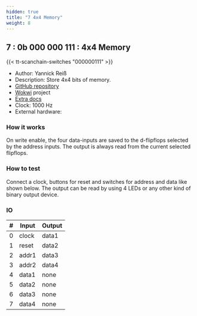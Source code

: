 ```yaml
---
hidden: true
title: "7 4x4 Memory"
weight: 8
---
```


## 7 : 0b 000 000 111 : 4x4 Memory

{{< tt-scanchain-switches "000000111" >}}

* Author: Yannick Reiß
* Description: Store 4x4 bits of memory.
* [GitHub repository](https://github.com/yannickreiss/TT3_Memory)
* [Wokwi](https://wokwi.com/projects/357897381919942657) project
* [Extra docs]()
* Clock: 1000 Hz
* External hardware: 



### How it works

On write enable, the four data-inputs are saved to the d-flipflops selected by the address inputs. The output is always read from the current selected flipflops.


### How to test

Connect a clock, buttons for reset and switches for address and data like shown below. The output can be read by using 4 LEDs or any other kind of binary output device.


### IO

| # | Input        | Output       |
|---|--------------|--------------|
| 0 | clock  | data1 |
| 1 | reset  | data2 |
| 2 | addr1  | data3 |
| 3 | addr2  | data4 |
| 4 | data1  | none |
| 5 | data2  | none |
| 6 | data3  | none |
| 7 | data4  | none |
